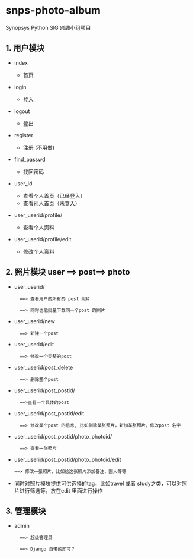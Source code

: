 # snps-photo-album
Synopsys Python SIG 兴趣小组项目

## 1. 用户模块 ##

	
- index
	- 首页


- login 
	- 登入

	
- logout
	- 登出


- register
	- 注册 (不用做)
	

- find_passwd 
	- 找回密码
	

- user_id
	- 查看个人首页（已经登入）	
	- 查看别人首页（未登入）
	


- user_userid/profile/
	
	- 查看个人资料



- user_userid/profile/edit

	- 修改个人资料





## 2. 照片模块 user ==> post==> photo

- user_userid/

		==> 查看用户的所有的 post 照片

		==> 同时也能批量下载同一个post 的照片



- user_userid/new

		==> 新建一个post



- user_userid/edit

		==> 修改一个完整的post



- user_userid/post_delete

		==> 删除整个post


- user_userid/post_postid/

		==>查看一个具体的post


- user_userid/post_postid/edit

		==> 修改某个post 的信息, 比如删除某张照片，新加某张照片，修改post 名字

	
- user_userid/post_postid/photo_photoid/

		==> 查看一张照片


-	user_userid/post_postid/photo_photoid/edit

		==> 修改一张照片，比如给这张照片添加备注，圈人等等


- 同时对照片模块提供可供选择的tag，比如travel 或者 study之类，可以对照片进行筛选等，放在edit 里面进行操作


## 3. 管理模块 #

- admin

		==> 超级管理员
		
		==> Django 自带的即可？





